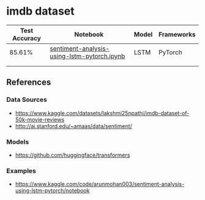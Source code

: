# imdb dataset



| Test Accuracy | Notebook                                                     | Model | Frameworks |
| ------------- | ------------------------------------------------------------ | ----- | ---------- |
| 85.61%        | [sentiment-analysis-using-lstm-pytorch.ipynb](./sentiment-analysis-using-lstm-pytorch.ipynb) | LSTM  | PyTorch    |
|               |                                                              |       |            |
|               |                                                              |       |            |



## References



### Data Sources

* https://www.kaggle.com/datasets/lakshmi25npathi/imdb-dataset-of-50k-movie-reviews
* http://ai.stanford.edu/~amaas/data/sentiment/



### Models

* https://github.com/huggingface/transformers



### Examples

* https://www.kaggle.com/code/arunmohan003/sentiment-analysis-using-lstm-pytorch/notebook